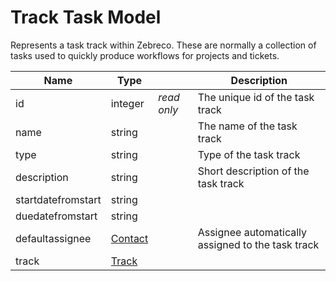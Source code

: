 # Track Task Model

Represents a task track within Zebreco. These are normally a collection of tasks used to quickly produce workflows for projects and tickets.

| Name              | Type                      |               | Description                                       |
|-------------------|---------------------------|---------------|---------------------------------------------------|
| id                | integer                   | _read only_   | The unique id of the task track                   |
| name              | string                    |               | The name of the task track                        |
| type              | string                    |               | Type of the task track                            |
| description       | string                    |               | Short description of the task track               |
| startdatefromstart| string                    |               |                                                   |
| duedatefromstart  | string                    |               |                                                   |
| defaultassignee   | [Contact](api-contact.md) |               | Assignee automatically assigned to the task track |
| track             | [Track](api-track.md)     |               |                                                   |